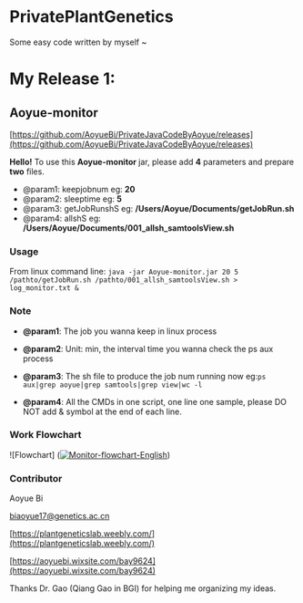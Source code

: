 # PrivatePlantGenetics
Some easy code  written by myself ~

# My Release 1: 
## Aoyue-monitor 
[https://github.com/AoyueBi/PrivateJavaCodeByAoyue/releases](https://github.com/AoyueBi/PrivateJavaCodeByAoyue/releases)

**Hello!** To use this **Aoyue-monitor** jar, please add **4** parameters and prepare **two** files.

* @param1: keepjobnum eg: **20** 
* @param2: sleeptime eg: **5** 
* @param3: getJobRunshS eg: **/Users/Aoyue/Documents/getJobRun.sh**
* @param4: allshS eg: **/Users/Aoyue/Documents/001\_allsh_samtoolsView.sh**

### Usage
From linux command line: 
`java -jar Aoyue-monitor.jar 20 5 /pathto/getJobRun.sh /pathto/001_allsh_samtoolsView.sh > log_monitor.txt &`

### Note

- **@param1**: The job you wanna keep in linux process 

- **@param2**: Unit: min, the interval time you wanna check the ps aux process
- **@param3**: The sh file to produce the job num running now eg:`ps aux|grep aoyue|grep samtools|grep view|wc -l `
- **@param4**: All the CMDs in one script, one line one sample, please DO NOT add & symbol at the end of each line.

### Work Flowchart

![Flowchart]
(<a href="https://ibb.co/vB67G3m"><img src="https://i.ibb.co/BP5Xxyj/Monitor-flowchart-English.jpg" alt="Monitor-flowchart-English" border="0" /></a>)

### Contributor
Aoyue Bi

[biaoyue17@genetics.ac.cn]()

[https://plantgeneticslab.weebly.com/](https://plantgeneticslab.weebly.com/)

[https://aoyuebi.wixsite.com/bay9624](https://aoyuebi.wixsite.com/bay9624)

Thanks Dr. Gao (Qiang Gao in BGI) for helping me organizing my ideas.

